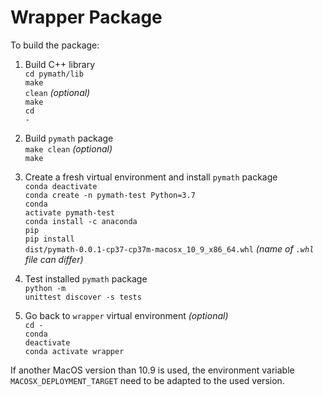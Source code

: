 # Wrapper Package

To build the package:

1. Build C++ library<br>
    <code>cd pymath/lib</code><br>
    <code>make clean</code> *(optional)*<br>
    <code>make</code><br>
    <code>cd -</code><br>

2. Build <code>pymath</code> package<br>
   <code>make clean</code>  *(optional)*<br>
   <code>make</code><br>

3. Create a fresh virtual environment and install <code>pymath</code> package<br>
   <code>conda deactivate</code><br>
   <code>conda create -n pymath-test Python=3.7</code><br>
   <code>conda activate pymath-test</code><br>
   <code>conda install -c anaconda pip</code><br>
   <code>pip install dist/pymath-0.0.1-cp37-cp37m-macosx_10_9_x86_64.whl</code> *(name of <code>.whl</code> file can differ)*<br>

4. Test installed <code>pymath</code> package<br>
   <code>python -m unittest discover -s tests</code><br>

5. Go back to <code>wrapper</code> virtual environment *(optional)*<br>
   <code>cd -</code><br>
   <code>conda deactivate</code><br>
   <code>conda activate wrapper</code><br>

If another MacOS version than 10.9 is used, the environment variable
<code>MACOSX_DEPLOYMENT_TARGET</code> need to be adapted to the used version.
